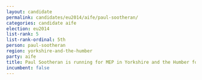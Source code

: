 ```yaml
---
layout: candidate
permalink: candidates/eu2014/aife/paul-sootheran/
categories: candidate aife
election: eu2014
list-rank: 5
list-rank-ordinal: 5th
person: paul-sootheran
region: yorkshire-and-the-humber
party: aife
title: Paul Sootheran is running for MEP in Yorkshire and the Humber for An Independence From Europe
incumbent: false
---
```

